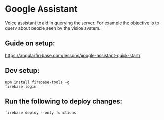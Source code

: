 # Google Assistant

Voice assistant to aid in querying the server. For example the objective is to 
query about people seen by the vision system.

## Guide on setup:
https://angularfirebase.com/lessons/google-assistant-quick-start/

## Dev setup:
```
npm install firebase-tools -g
firebase login
```

## Run the following to deploy changes:
```
firebase deploy --only functions
```